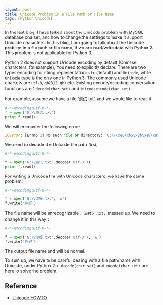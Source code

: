 ```yaml
---
layout: post
title: Unicode Problem in a File Path or File Name
tags: [Python Unicode]
---
```


In the last blog, I have talked about the Unicode problem with MySQL database charset, and how to change the settings to make it support Unicode characters. In this blog, I am going to talk about the Unicode problem in a file path or file name, if we are read/write data with Python 2. This problem is not applicable for Python 3.

Python 2 does not support Unicode encoding by default (Chinese characters, for example), You need to explicitly declare. There are two types encoding for string representation: `str` (default) and `Unicode`, while `Unicode` type is the only one in Python 3. The commonly used Unicode charsets are `utf-8`, `gb2312`, `gbk` etc. Existing encode/decoding conversation functions are：`decode(char_set)` and `Unicodeencode(char_set)`.

For example, assume we have a file ‘测试.txt’, and we would like to read it.

```python
#-*-encoding:utf-8-*-
f = open('D:\\测试.txt')
print f.read()
```

We will encounter the following error:

```python
IOError: [Errno 2] No such file or directory: 'G:\\\xe6\xb5\x8b\xe8\xaf\x95.txt'
```

We need to decode the Unicode file path first,

```python
#-*-encoding:utf-8-*-

f = open('G:\\测试.txt'.decode('utf-8'))
print f.read()
```

For writing a Unicode file with Unicode characters, we have the same problem:

```python
#-*-encoding:utf-8-*-

f = open('G:\\你好.txt', 'w')
f.write("你好")
```

The file name will be unrecognizable： `浣犲ソ.txt`，messed up. We need to change it in this way：

```python
#-*-encoding:utf-8-*-

f = open('G:\\你好.txt'.decode('utf-8'), 'w')
f.write("你好")
```

The output file name and will be normal.

To sum up, we have to be careful dealing with a file path/name with Unicode, under Python 2.x. `decode(char_set)` and `encode(char_set)` are here to solve the problem.

## Reference

- [Unicode HOWTO](https://docs.python.org/2/howto/unicode.html)
